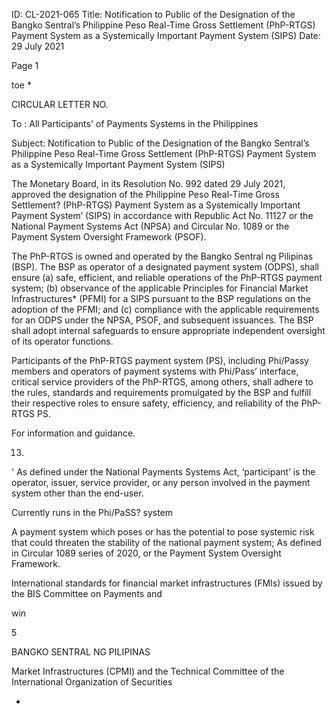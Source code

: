 ID: CL-2021-065
Title: Notification to Public of the Designation of the Bangko Sentral’s Philippine Peso Real-Time Gross Settlement (PhP-RTGS) Payment System as a Systemically Important Payment System (SIPS)
Date: 29 July 2021

Page 1

toe *

CIRCULAR LETTER NO.

To : All Participants' of Payments Systems in the Philippines

Subject: Notification to Public of the Designation of the Bangko Sentral’s Philippine Peso Real-Time Gross Settlement (PhP-RTGS) Payment System as a Systemically Important Payment System (SIPS)

The Monetary Board, in its Resolution No. 992 dated 29 July 2021, approved the designation of the Philippine Peso Real-Time Gross Settlement? (PhP-RTGS) Payment System as a Systemically Important Payment System’ (SIPS) in accordance with Republic Act No. 11127 or the National Payment Systems Act (NPSA) and Circular No. 1089 or the Payment System Oversight Framework (PSOF).

The PhP-RTGS is owned and operated by the Bangko Sentral ng Pilipinas (BSP). The BSP as operator of a designated payment system (ODPS), shall ensure (a) safe, efficient, and reliable operations of the PhP-RTGS payment system; (b) observance of the applicable Principles for Financial Market Infrastructures* (PFMI) for a SIPS pursuant to the BSP regulations on the adoption of the PFMI; and (c) compliance with the applicable requirements for an ODPS under the NPSA, PSOF, and subsequent issuances. The BSP shall adopt internal safeguards to ensure appropriate independent oversight of its operator functions.

Participants of the PhP-RTGS payment system (PS), including Phi/Passy members and operators of payment systems with Phi/Pass’ interface, critical service providers of the PhP-RTGS, among others, shall adhere to the rules, standards and requirements promulgated by the BSP and fulfill their respective roles to ensure safety, efficiency, and reliability of the PhP-RTGS PS.

For information and guidance.

13.

' As defined under the National Payments Systems Act, ‘participant’ is the operator, issuer, service provider, or any person involved in the payment system other than the end-user.

Currently runs in the Phi/PaSS? system

A payment system which poses or has the potential to pose systemic risk that could threaten the stability of the national payment system; As defined in Circular 1089 series of 2020, or the Payment System Oversight Framework.

International standards for financial market infrastructures (FMIs) issued by the BIS Committee on Payments and

win

5

BANGKO SENTRAL NG PILIPINAS

Market Infrastructures (CPMI) and the Technical Committee of the International Organization of Securities

-
